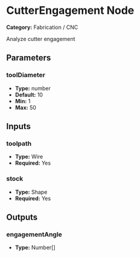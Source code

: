 
# CutterEngagement Node

**Category:** Fabrication / CNC

Analyze cutter engagement

## Parameters


### toolDiameter
- **Type:** number
- **Default:** 10
- **Min:** 1
- **Max:** 50



## Inputs


### toolpath
- **Type:** Wire
- **Required:** Yes



### stock
- **Type:** Shape
- **Required:** Yes



## Outputs


### engagementAngle
- **Type:** Number[]




